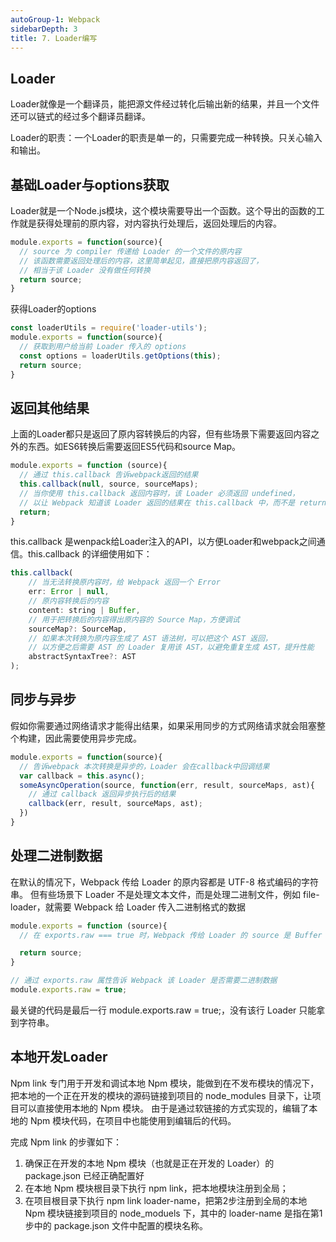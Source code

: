 ```yaml
---
autoGroup-1: Webpack
sidebarDepth: 3
title: 7. Loader编写
---
```


## Loader
Loader就像是一个翻译员，能把源文件经过转化后输出新的结果，并且一个文件还可以链式的经过多个翻译员翻译。

Loader的职责：一个Loader的职责是单一的，只需要完成一种转换。只关心输入和输出。

## 基础Loader与options获取
Loader就是一个Node.js模块，这个模块需要导出一个函数。这个导出的函数的工作就是获得处理前的原内容，对内容执行处理后，返回处理后的内容。
```javascript
module.exports = function(source){
  // source 为 compiler 传递给 Loader 的一个文件的原内容
  // 该函数需要返回处理后的内容，这里简单起见，直接把原内容返回了，
  // 相当于该 Loader 没有做任何转换
  return source;
}
```

获得Loader的options
```javascript
const loaderUtils = require('loader-utils');
module.exports = function(source){
  // 获取到用户给当前 Loader 传入的 options
  const options = loaderUtils.getOptions(this);
  return source;
}
```

## 返回其他结果
上面的Loader都只是返回了原内容转换后的内容，但有些场景下需要返回内容之外的东西。如ES6转换后需要返回ES5代码和source Map。
```javascript
module.exports = function (source){
  // 通过 this.callback 告诉webpack返回的结果
  this.callback(null, source, sourceMaps);
  // 当你使用 this.callback 返回内容时，该 Loader 必须返回 undefined，
  // 以让 Webpack 知道该 Loader 返回的结果在 this.callback 中，而不是 return 中
  return;
}
```
this.callback 是wenpack给Loader注入的API，以方便Loader和webpack之间通信。this.callback 的详细使用如下：
```javascript
this.callback(
    // 当无法转换原内容时，给 Webpack 返回一个 Error
    err: Error | null,
    // 原内容转换后的内容
    content: string | Buffer,
    // 用于把转换后的内容得出原内容的 Source Map，方便调试
    sourceMap?: SourceMap,
    // 如果本次转换为原内容生成了 AST 语法树，可以把这个 AST 返回，
    // 以方便之后需要 AST 的 Loader 复用该 AST，以避免重复生成 AST，提升性能
    abstractSyntaxTree?: AST
);
```

## 同步与异步
假如你需要通过网络请求才能得出结果，如果采用同步的方式网络请求就会阻塞整个构建，因此需要使用异步完成。
```javascript
module.exports = function(source){
  // 告诉webpack 本次转换是异步的，Loader 会在callback中回调结果
  var callback = this.async();
  someAsyncOperation(source, function(err, result, sourceMaps, ast){
    // 通过 callback 返回异步执行后的结果
    callback(err, result, sourceMaps, ast);
  })
}
```

## 处理二进制数据
在默认的情况下，Webpack 传给 Loader 的原内容都是 UTF-8 格式编码的字符串。 但有些场景下 Loader 不是处理文本文件，而是处理二进制文件，例如 file-loader，就需要 Webpack 给 Loader 传入二进制格式的数据
```javascript
module.exports = function (source){
  // 在 exports.raw === true 时，Webpack 传给 Loader 的 source 是 Buffer 类型的

  return source;
}

// 通过 exports.raw 属性告诉 Webpack 该 Loader 是否需要二进制数据 
module.exports.raw = true;
```
最关键的代码是最后一行 module.exports.raw = true;，没有该行 Loader 只能拿到字符串。

## 本地开发Loader
Npm link 专门用于开发和调试本地 Npm 模块，能做到在不发布模块的情况下，把本地的一个正在开发的模块的源码链接到项目的 node_modules 目录下，让项目可以直接使用本地的 Npm 模块。 由于是通过软链接的方式实现的，编辑了本地的 Npm 模块代码，在项目中也能使用到编辑后的代码。

完成 Npm link 的步骤如下：
1. 确保正在开发的本地 Npm 模块（也就是正在开发的 Loader）的 package.json 已经正确配置好
2. 在本地 Npm 模块根目录下执行 npm link，把本地模块注册到全局；
3. 在项目根目录下执行 npm link loader-name，把第2步注册到全局的本地 Npm 模块链接到项目的 node_moduels 下，其中的 loader-name 是指在第1步中的 package.json 文件中配置的模块名称。

